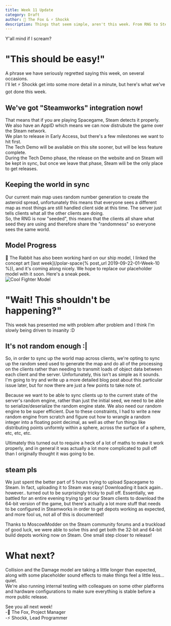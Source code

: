 ```yaml
---
title: Week 11 Update
category: Draft
author: 🦊 The Fox & ⚡ Shockk
description: Things that seem simple, aren't this week. From RNG to Steamworks, stuff that should have been easy really wasn't.
---
```


Y'all mind if I scream?

# "This should be easy!"

A phrase we have seriously regretted saying this week, on several occasions.  
I'll let ⚡ Shockk get into some more detail in a minute, but here's what we've got done this week.

## We've got "Steamworks" integration now!
That means that if you are playing Spacegame, Steam detects it properly. We also have an AppID which means we can now distrubute the game over the Steam network.  
We plan to release in Early Access, but there's a few milestones we want to hit first.  
The Tech Demo will be available on this site sooner, but will be less feature complete.  
During the Tech Demo phase, the release on the website and on Steam will be kept in sync, but once we leave that phase, Steam will be the only place to get releases.

## Keeping the world in sync

Our current main map uses random number generation to create the asteroid spread, unfortunately this means that everyone sees a different map as most things are still handled client side at this time. The server just tells clients what all the other clients are doing.  
So, the RNG is now "seeded", this means that the clients all share what seed they are using and therefore share the "randomness" so everyone sees the same world.

## Model Progress

🐰 The Rabbit has also been working hard on our ship model, I linked the concept art [last week](/polar-space{% post_url 2019-09-22-01-Week-10 %}), and it's coming along nicely. We hope to replace our placeholder model with it soon. Here's a sneak peek.  
![Cool Fighter Model](/polar-space/assets/img/f_mod1.png)

# "Wait! This shouldn't be happening‽"

This week has presented me with problem after problem and I think I'm slowly being driven to insanity :D

## It's not random enough :|

So, in order to sync up the world map across clients, we're opting to sync up the random seed used to generate the map and do all of the processing on the clients rather than needing to transmit loads of object data between each client and the server. Unfortunately, this isn't as simple as it sounds. I'm going to try and write up a more detailed blog post about this particular issue later, but for now there are just a few points to take note of.

Because we want to be able to sync clients up to the current state of the server's random engine, rather than just the initial seed, we need to be able to serialize/deserialize the random engine state. We also need our random engine to be super efficient. Due to these constraints, I had to write a new random engine from scratch and figure out how to wrangle a random integer into a floating point decimal, as well as other fun things like distributing points uniformly within a sphere, across the surface of a sphere, etc, etc, etc.

Ultimately this turned out to require a heck of a lot of maths to make it work properly, and in general it was actually a lot more complicated to pull off than I originally thought it was going to be.

## steam pls

We just spent the better part of 5 hours trying to upload Spacegame to Steam. In fact, uploading it to Steam was easy! Downloading it back again.. however.. turned out to be surprisingly tricky to pull off. Essentially, we battled for an entire evening trying to get our Steam clients to download the 64-bit version of the game, but there's actually a lot more stuff that needs to be configured in Steamworks in order to get depots working as expected, and more fool us, not all of this is documented!

Thanks to MoscowModder on the Steam community forums and a truckload of good luck, we were able to solve this and get both the 32-bit and 64-bit build depots working now on Steam. One small step closer to release!

# What next?

Collision and the Damage model are taking a little longer than expected, along with some placeholder sound effects to make things feel a little less... quiet.  
We're also running internal testing with colleagues on some other platforms and hardware configurations to make sure everything is stable before a more public release.

See you all next week!  
-🦊 The Fox, Project Manager  
-⚡ Shockk, Lead Programmer
